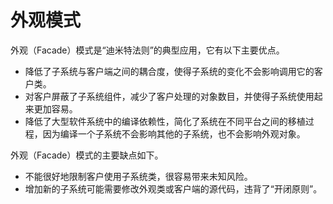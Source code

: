 # 外观模式

外观（Facade）模式是“迪米特法则”的典型应用，它有以下主要优点。
 - 降低了子系统与客户端之间的耦合度，使得子系统的变化不会影响调用它的客户类。
 - 对客户屏蔽了子系统组件，减少了客户处理的对象数目，并使得子系统使用起来更加容易。
 - 降低了大型软件系统中的编译依赖性，简化了系统在不同平台之间的移植过程，因为编译一个子系统不会影响其他的子系统，也不会影响外观对象。

外观（Facade）模式的主要缺点如下。
 - 不能很好地限制客户使用子系统类，很容易带来未知风险。
 - 增加新的子系统可能需要修改外观类或客户端的源代码，违背了“开闭原则”。